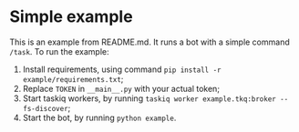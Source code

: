 # Simple example

This is an example from README.md. It runs a bot with a simple command `/task`.
To run the example:

1. Install requirements, using command `pip install -r example/requirements.txt`;
1. Replace `TOKEN` in `__main__.py` with your actual token;
2. Start taskiq workers, by running `taskiq worker example.tkq:broker --fs-discover`;
3. Start the bot, by running `python example`.
